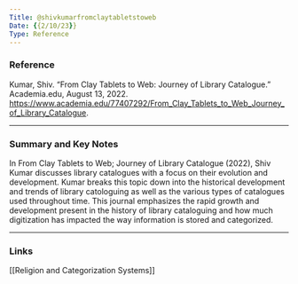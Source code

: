 ```yaml
---
Title: @shivkumarfromclaytabletstoweb
Date: {{2/10/23}}
Type: Reference
---
```

### Reference

Kumar, Shiv. “From Clay Tablets to Web: Journey of Library Catalogue.” Academia.edu, August 13, 2022. https://www.academia.edu/77407292/From_Clay_Tablets_to_Web_Journey_of_Library_Catalogue.

--- 
### Summary and Key Notes

In From Clay Tablets to Web; Journey of Library Catalogue (2022), Shiv Kumar discusses library catalogues with a focus on their evolution and development. Kumar breaks this topic down into the   historical development and trends of library catologuing as well as the various types of catalogues used throughout time. This journal emphasizes the rapid growth and development present in the history of library cataloguing and how much digitization has impacted the way information is stored and categorized.

---
### Links

[[Religion and Categorization Systems]]


